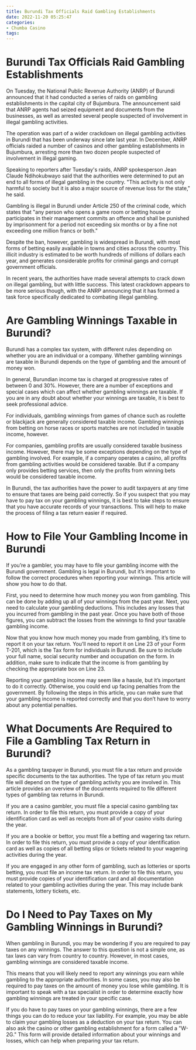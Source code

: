 ```yaml
---
title: Burundi Tax Officials Raid Gambling Establishments
date: 2022-11-20 05:25:47
categories:
- Chumba Casino
tags:
---
```



#  Burundi Tax Officials Raid Gambling Establishments

On Tuesday, the National Public Revenue Authority (ANRP) of Burundi announced that it had conducted a series of raids on gambling establishments in the capital city of Bujumbura. The announcement said that ANRP agents had seized equipment and documents from the businesses, as well as arrested several people suspected of involvement in illegal gambling activities.

The operation was part of a wider crackdown on illegal gambling activities in Burundi that has been underway since late last year. In December, ANRP officials raided a number of casinos and other gambling establishments in Bujumbura, arresting more than two dozen people suspected of involvement in illegal gaming.

Speaking to reporters after Tuesday's raids, ANRP spokesperson Jean Claude Ndihokubwayo said that the authorities were determined to put an end to all forms of illegal gambling in the country. "This activity is not only harmful to society but it is also a major source of revenue loss for the state," he said.

Gambling is illegal in Burundi under Article 250 of the criminal code, which states that "any person who opens a game room or betting house or participates in their management commits an offence and shall be punished by imprisonment for a period not exceeding six months or by a fine not exceeding one million francs or both."

Despite the ban, however, gambling is widespread in Burundi, with most forms of betting easily available in towns and cities across the country. This illicit industry is estimated to be worth hundreds of millions of dollars each year, and generates considerable profits for criminal gangs and corrupt government officials.

In recent years, the authorities have made several attempts to crack down on illegal gambling, but with little success. This latest crackdown appears to be more serious though, with the ANRP announcing that it has formed a task force specifically dedicated to combating illegal gambling.

#  Are Gambling Winnings Taxable in Burundi?

Burundi has a complex tax system, with different rules depending on whether you are an individual or a company. Whether gambling winnings are taxable in Burundi depends on the type of gambling and the amount of money won.

In general, Burundian income tax is charged at progressive rates of between 0 and 30%. However, there are a number of exceptions and special cases which can affect whether gambling winnings are taxable. If you are in any doubt about whether your winnings are taxable, it is best to seek professional advice.

For individuals, gambling winnings from games of chance such as roulette or blackjack are generally considered taxable income. Gambling winnings from betting on horse races or sports matches are not included in taxable income, however.

For companies, gambling profits are usually considered taxable business income. However, there may be some exceptions depending on the type of gambling involved. For example, if a company operates a casino, all profits from gambling activities would be considered taxable. But if a company only provides betting services, then only the profits from winning bets would be considered taxable income.

In Burundi, the tax authorities have the power to audit taxpayers at any time to ensure that taxes are being paid correctly. So if you suspect that you may have to pay tax on your gambling winnings, it is best to take steps to ensure that you have accurate records of your transactions. This will help to make the process of filing a tax return easier if required.

#  How to File Your Gambling Income in Burundi

If you’re a gambler, you may have to file your gambling income with the Burundi government. Gambling is legal in Burundi, but it’s important to follow the correct procedures when reporting your winnings. This article will show you how to do that.

First, you need to determine how much money you won from gambling. This can be done by adding up all of your winnings from the past year. Next, you need to calculate your gambling deductions. This includes any losses that you incurred from gambling in the past year. Once you have both of those figures, you can subtract the losses from the winnings to find your taxable gambling income.

Now that you know how much money you made from gambling, it’s time to report it on your tax return. You’ll need to report it on Line 23 of your Form T-201, which is the Tax form for individuals in Burundi. Be sure to include your full name, social security number and occupation on the form. In addition, make sure to indicate that the income is from gambling by checking the appropriate box on Line 23.

Reporting your gambling income may seem like a hassle, but it’s important to do it correctly. Otherwise, you could end up facing penalties from the government. By following the steps in this article, you can make sure that your gambling income is reported correctly and that you don’t have to worry about any potential penalties.

#  What Documents Are Required to File a Gambling Tax Return in Burundi?

As a gambling taxpayer in Burundi, you must file a tax return and provide specific documents to the tax authorities. The type of tax return you must file will depend on the type of gambling activity you are involved in. This article provides an overview of the documents required to file different types of gambling tax returns in Burundi.

If you are a casino gambler, you must file a special casino gambling tax return. In order to file this return, you must provide a copy of your identification card as well as receipts from all of your casino visits during the year.

If you are a bookie or bettor, you must file a betting and wagering tax return. In order to file this return, you must provide a copy of your identification card as well as copies of all betting slips or tickets related to your wagering activities during the year.

If you are engaged in any other form of gambling, such as lotteries or sports betting, you must file an income tax return. In order to file this return, you must provide copies of your identification card and all documentation related to your gambling activities during the year. This may include bank statements, lottery tickets, etc.

#  Do I Need to Pay Taxes on My Gambling Winnings in Burundi?

When gambling in Burundi, you may be wondering if you are required to pay taxes on any winnings. The answer to this question is not a simple one, as tax laws can vary from country to country. However, in most cases, gambling winnings are considered taxable income.

This means that you will likely need to report any winnings you earn while gambling to the appropriate authorities. In some cases, you may also be required to pay taxes on the amount of money you lose while gambling. It is important to speak with a tax specialist in order to determine exactly how gambling winnings are treated in your specific case.

If you do have to pay taxes on your gambling winnings, there are a few things you can do to reduce your tax liability. For example, you may be able to claim your gambling losses as a deduction on your tax return. You can also ask the casino or other gambling establishment for a form called a "W-2G." This form will provide detailed information about your winnings and losses, which can help when preparing your tax return.